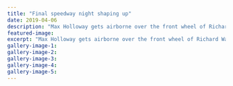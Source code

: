 ```yaml
---
title: "Final speedway night shaping up"
date: 2019-04-06
description: "Max Holloway gets airborne over the front wheel of Richard Watkins at Oceanview Speedway. The season climaxes tonight..."
featured-image: 
excerpt: "Max Holloway gets airborne over the front wheel of Richard Watkins at Oceanview Speedway. The season climaxes tonight with the West Coast champs."
gallery-image-1: 
gallery-image-2: 
gallery-image-3: 
gallery-image-4: 
gallery-image-5: 
---
```

